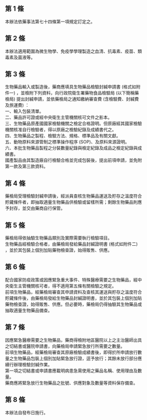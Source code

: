 第 1 條
-------
本辦法依藥事法第七十四條第一項規定訂定之。

第 2 條
-------
本辦法適用範圍為微生物學、免疫學學理製造之血清、抗毒素、疫苗、類  
毒素及菌液等。

第 3 條
-------
生物藥品輸入或製造後，藥商應填具生物藥品檢驗封緘申請書 (格式如附  
件一) ，並檢附下列資料，向行政院衛生署藥物食品檢驗局 (以下簡稱藥  
檢局) 提出封緘申請，並依藥檢局之通知繳納審查費 (含檢驗費、封緘費  
及旅運費) ：  
一、輸入包裝清單。  
二、藥品許可證或經中央衛生主管機關核可文件之影本。  
三、生物藥品原產國國家檢驗機關之檢定合格證明。但原廠經其國家檢驗  
    機關核准自行檢驗者，得以原廠之檢驗紀錄及成績書代之。  
四、生物藥品之製程、檢驗方法、規格、標準品及有關文獻。  
五、動物原料來源管制之標準操作程序 (SOP)、及原料來源證明。  
六、本批生物藥品製程之分裝數量紀錄與檢定紀錄及成品之檢定紀錄與成  
    績書。  
國產製品由其製造廠自行檢驗合格並完成包裝後，提出前項申請，並免附  
第一款及第三款資料。

第 4 條
-------
藥檢局受理檢驗封緘申請後，經派員查核生物藥品運送及貯存之溫度符合  
貯藏條件者，即抽取適量生物藥品供檢驗或留樣所需；剩餘生物藥品則應  
予封存，並交由藥商自行保管。

第 5 條
-------
藥檢局得依抽驗生物藥品類別及實際需要執行檢驗項目。  
生物藥品經檢驗合格者，由藥檢局發給藥品封緘證明書 (格式如附件二)  
，並於其包裝上個別加貼藥物檢查證，始得販售、供應。

第 6 條
-------
配合國家防疫政策或因應緊急重大事件、特殊醫療需要之生物藥品，經中  
央衛生主管機關核可者，得不適用第五條有關檢驗之規定。  
前項生物藥品，經藥檢局審查其申請資料及查核其運送與貯存之溫度符合  
貯藏條件後，由藥檢局發給生物藥品封緘證明書，並於其包裝上個別加貼  
藥物檢查證，始得販售、供應。但必要時，藥檢局仍得抽驗其生物藥品或  
抽取適量生物藥品備查。

第 7 條
-------
因應緊急醫療需要之生物藥品，藥商得檢附地區醫院以上之主治醫師出具  
之切結書或醫院申請書，向藥檢局申請緊急放行所需要之數量。  
前項生物藥品，經藥檢局審查其原廠檢驗成績書後，即得於所申請放行數  
量之生物藥品包裝上個別加貼緊急放行證，逕予放行；其餘未放行部分應  
續行辦理檢驗封緘作業。  
第一項之切結書或申請書應載明病患急需使用之藥品名稱、使用理由及數  
量。  
藥商應將緊急放行生物藥品之批號、供應對象及數量等資料保存備查。

第 8 條
-------
本辦法自發布日施行。

